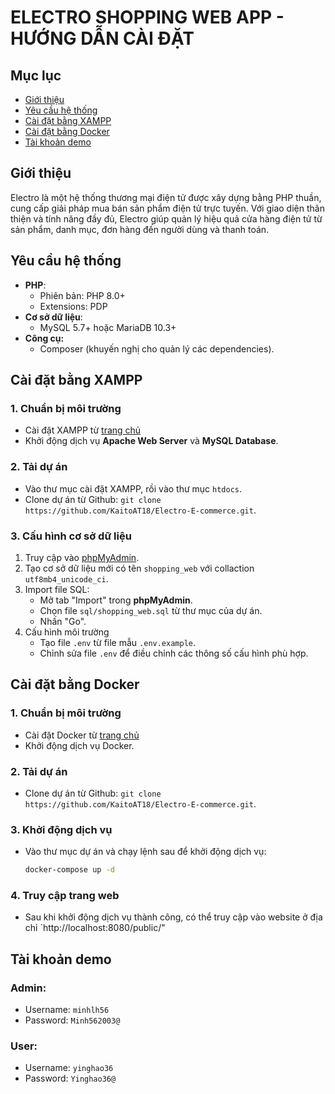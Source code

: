 # ELECTRO SHOPPING WEB APP - HƯỚNG DẪN CÀI ĐẶT

## Mục lục

-   [Giới thiệu](#giới-thiệu)
-   [Yêu cầu hệ thống](#yêu-cầu-hệ-thống)
-   [Cài đặt bằng XAMPP](#cài-đặt)
-   [Cài đặt bằng Docker](#cài-đặt-bằng-docker)
-   [Tài khoản demo](#tài-khoản-demo)

## Giới thiệu

Electro là một hệ thống thương mại điện tử được xây dựng bằng PHP thuần, cung cấp giải pháp mua bán sản phẩm điện tử trực tuyến. Với giao diện thân thiện và tính năng đầy đủ, Electro giúp quản lý hiệu quả cửa hàng điện tử từ sản phẩm, danh mục, đơn hàng đến người dùng và thanh toán.

## Yêu cầu hệ thống

-   **PHP**:
    -   Phiên bản: PHP 8.0+
    -   Extensions: PDP
-   **Cơ sở dữ liệu**:
    -   MySQL 5.7+ hoặc MariaDB 10.3+
-   **Công cụ:**
    -   Composer (khuyến nghị cho quản lý các dependencies).

## Cài đặt bằng XAMPP

### 1. Chuẩn bị môi trường

-   Cài đặt XAMPP từ [trang chủ](https://www.apachefriends.org/download.html)
-   Khởi động dịch vụ **Apache Web Server** và **MySQL Database**.

### 2. Tải dự án

-   Vào thư mục cài đặt XAMPP, rồi vào thư mục `htdocs`.
-   Clone dự án từ Github: `git clone https://github.com/KaitoAT18/Electro-E-commerce.git`.

### 3. Cấu hình cơ sở dữ liệu

1. Truy cập vào [phpMyAdmin](http://localhost/phpmyadmin).
2. Tạo cơ sở dữ liệu mới có tên `shopping_web` với collaction `utf8mb4_unicode_ci`.
3. Import file SQL:
    - Mở tab "Import" trong **phpMyAdmin**.
    - Chọn file `sql/shopping_web.sql` từ thư mục của dự án.
    - Nhấn "Go".
4. Cấu hình môi trường
    - Tạo file `.env` từ file mẫu `.env.example`.
    - Chỉnh sửa file `.env` để điều chỉnh các thông số cấu hình phù hợp.

## Cài đặt bằng Docker

### 1. Chuẩn bị môi trường

-   Cài đặt Docker từ [trang chủ](https://www.docker.com/get-started)
-   Khởi động dịch vụ Docker.

### 2. Tải dự án

-   Clone dự án từ Github: `git clone https://github.com/KaitoAT18/Electro-E-commerce.git`.

### 3. Khởi động dịch vụ

-   Vào thư mục dự án và chạy lệnh sau để khởi động dịch vụ:
    ```bash
    docker-compose up -d
    ```
### 4. Truy cập trang web
- Sau khi khởi động dịch vụ thành công, có thể truy cập vào website ở địa chỉ `http://localhost:8080/public/"

## Tài khoản demo

### Admin:

-   Username: `minhlh56`
-   Password: `Minh562003@`

### User:

-   Username: `yinghao36`
-   Password: `Yinghao36@`
